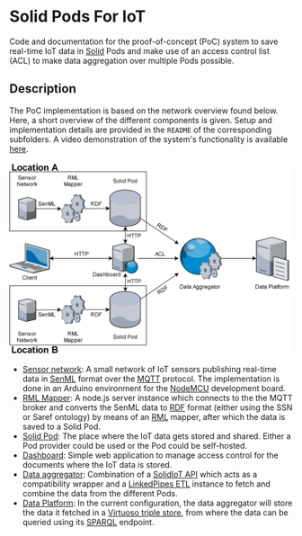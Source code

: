 # Solid Pods For IoT

Code and documentation for the proof-of-concept (PoC) system to save real-time IoT data in [Solid](https://solidproject.org/) Pods and make use of an access control list (ACL) to make data aggregation over multiple Pods possible.

## Description

The PoC implementation is based on the network overview found below. Here, a short overview of the different components is given. Setup and implementation details are provided in the `README` of the corresponding subfolders. A video demonstration of the system's functionality is available [here](https://www.youtube.com/watch?v=1PdD8B2Bshw).

![image-20200908150301105](README.assets/image-20200908150301105.png)

- [Sensor network](https://github.com/lab9k/Solid-Pods-For-IoT/tree/master/Sensor): A small network of IoT sensors publishing real-time data in [SenML](https://tools.ietf.org/html/rfc8428) format over the [MQTT](http://docs.oasis-open.org/mqtt/mqtt/v3.1.1/os/mqtt-v3.1.1-os.html) protocol. The implementation is done in an Arduino environment for the [NodeMCU](https://www.nodemcu.com/index_en.html) development board.
- [RML Mapper](https://github.com/lab9k/Solid-Pods-For-IoT/tree/master/RMLMapper): A node.js server instance which connects to the the MQTT broker and converts the SenML data to [RDF](https://www.w3.org/RDF/) format (either using the SSN or Saref ontology) by means of an [RML](https://rml.io/) mapper, after which the data is saved to a Solid Pod.
- [Solid Pod](https://solidproject.org/): The place where the IoT data gets stored and shared. Either a Pod provider could be used or the Pod could be self-hosted.
- [Dashboard](https://github.com/lab9k/Solid-Pods-For-IoT/tree/master/Dashboard): Simple web application to manage access control for the documents where the IoT data is stored.
- [Data aggregator](https://github.com/lab9k/Solid-Pods-For-IoT/tree/master/Linkedpipe): Combination of a [SolidIoT API](https://github.com/lab9k/Solid-Pods-For-IoT/tree/master/API) which acts as a compatibility wrapper and a [LinkedPipes ETL](https://etl.linkedpipes.com/) instance to fetch and combine the data from the different Pods.
- [Data Platform](https://github.com/lab9k/Solid-Pods-For-IoT/tree/master/SPARQLqueries): In the current configuration, the data aggregator will store the data it fetched in a [Virtuoso triple store](https://virtuoso.openlinksw.com/), from where the data can be queried using its [SPARQL](https://www.w3.org/TR/rdf-sparql-query/) endpoint.
